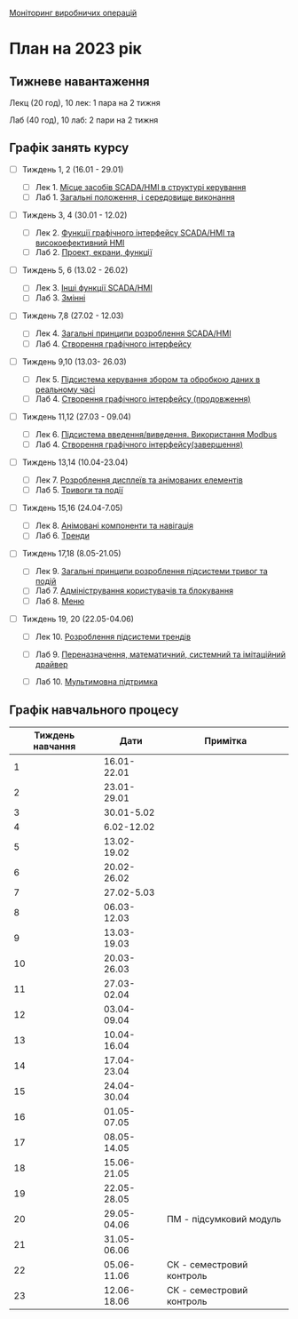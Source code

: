 [Моніторинг виробничих операцій](https://pupenasan.github.io/monitorproduction)

# План на 2023 рік

## Тижневе навантаження

Лекц (20 год), 10 лек: 1 пара на 2 тижня

Лаб (40 год), 10 лаб:  2 пари на 2 тижня

## Графік занять курсу

- [ ] Тиждень 1, 2 (16.01 - 29.01) 
  - [ ] Лек 1. [Місце засобів SCADA/HMI в структурі керування](lec/lec1.md)
  - [ ] Лаб 1. [Загальні положення, і середовище виконання](lab/zenon/lab1.md)
- [ ] Тиждень 3, 4  (30.01 - 12.02) 
  - [ ] Лек 2.  [Функції графічного інтерфейсу SCADA/HMI та високоефективний HMI](lec/lec2.md)
  - [ ] Лаб 2. [Проект, екрани, функції](lab/zenon/lab2.md)
- [ ] Тиждень 5, 6  (13.02 - 26.02) 
  - [ ] Лек 3. [Інші функції SCADA/HMI](lec/lec3.md)
  - [ ] Лаб 3. [Змінні](lab/zenon/lab3.md)
- [ ] Тиждень 7,8 (27.02 - 12.03) 
  - [ ] Лек 4. [Загальні принципи розроблення SCADA/HMI](lec/lec4.md)
  - [ ] Лаб 4. [Створення графічного інтерфейсу](lab/zenon/lab4.md)
- [ ] Тиждень 9,10 (13.03- 26.03) 
  - [ ] Лек 5. [Підсистема керування збором та обробкою даних в реальному часі](lec/lec5.md)
  - [ ] Лаб 4. [Створення графічного інтерфейсу (продовження)](lab/zenon/lab4.md)
- [ ] Тиждень 11,12 (27.03 - 09.04) 
  - [ ] Лек 6. [Підсистема введення/виведення. Використання Modbus](lec/lec6.md)
  - [ ] Лаб 4. [Створення графічного інтерфейсу(завершення)](lab/zenon/lab4.md)
- [ ] Тиждень 13,14 (10.04-23.04) 
  - [ ] Лек 7. [Розроблення дисплеїв та анімованих елементів](lec/lec7.md)
  - [ ] Лаб 5. [Тривоги та події](lab/zenon/lab5.md)
- [ ] Тиждень 15,16 (24.04-7.05) 
  - [ ] Лек 8. [Анімовані компоненти та навігація](lec/lec8.md)
  - [ ] Лаб 6. [Тренди](lab/zenon/lab6.md)
- [ ] Тиждень 17,18 (8.05-21.05) 
  - [ ] Лек 9. [Загальні принципи розроблення підсистеми тривог та подій](lec/lec9.md)
  - [ ] Лаб 7. [Адміністрування користувачів та блокування](lab/zenon/lab7.md)
  - [ ] Лаб 8. [Меню](lab/zenon/lab8.md)
- [ ] Тиждень 19, 20 (22.05-04.06) 

  - [ ] Лек 10. [Розроблення підсистеми трендів](lec/lec10.md)
  - [ ] Лаб 9. [Переназначення, математичний, системний та імітаційний драйвер](lab/zenon/lab9.md)
  - [ ] Лаб 10. [Мультимовна підтримка](lab/zenon/lab10.md)



## Графік навчального процесу 

| Тиждень навчання | Дати        | Примітка                  |
| ---------------- | ----------- | ------------------------- |
| 1                | 16.01-22.01 |                           |
| 2                | 23.01-29.01 |                           |
| 3                | 30.01-5.02  |                           |
| 4                | 6.02-12.02  |                           |
| 5                | 13.02-19.02 |                           |
| 6                | 20.02-26.02 |                           |
| 7                | 27.02-5.03  |                           |
| 8                | 06.03-12.03 |                           |
| 9                | 13.03-19.03 |                           |
| 10               | 20.03-26.03 |                           |
| 11               | 27.03-02.04 |                           |
| 12               | 03.04-09.04 |                           |
| 13               | 10.04-16.04 |                           |
| 14               | 17.04-23.04 |                           |
| 15               | 24.04-30.04 |                           |
| 16               | 01.05-07.05 |                           |
| 17               | 08.05-14.05 |                           |
| 18               | 15.06-21.05 |                           |
| 19               | 22.05-28.05 |                           |
| 20               | 29.05-04.06 | ПМ - підсумковий модуль   |
| 21               | 31.05-06.06 |                           |
| 22               | 05.06-11.06 | СК - семестровий контроль |
| 23               | 12.06-18.06 | СК - семестровий контроль |